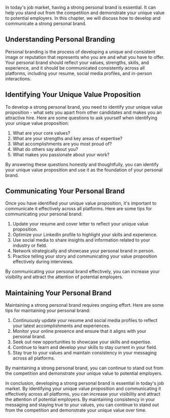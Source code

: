 
In today's job market, having a strong personal brand is essential. It can help you stand out from the competition and demonstrate your unique value to potential employers. In this chapter, we will discuss how to develop and communicate a strong personal brand.

Understanding Personal Branding
-------------------------------

Personal branding is the process of developing a unique and consistent image or reputation that represents who you are and what you have to offer. Your personal brand should reflect your values, strengths, skills, and experience, and it should be communicated consistently across all platforms, including your resume, social media profiles, and in-person interactions.

Identifying Your Unique Value Proposition
-----------------------------------------

To develop a strong personal brand, you need to identify your unique value proposition - what sets you apart from other candidates and makes you an attractive hire. Here are some questions to ask yourself when identifying your unique value proposition:

1. What are your core values?
2. What are your strengths and key areas of expertise?
3. What accomplishments are you most proud of?
4. What do others say about you?
5. What makes you passionate about your work?

By answering these questions honestly and thoughtfully, you can identify your unique value proposition and use it as the foundation of your personal brand.

Communicating Your Personal Brand
---------------------------------

Once you have identified your unique value proposition, it's important to communicate it effectively across all platforms. Here are some tips for communicating your personal brand:

1. Update your resume and cover letter to reflect your unique value proposition.
2. Optimize your LinkedIn profile to highlight your skills and experience.
3. Use social media to share insights and information related to your industry or field.
4. Network strategically and showcase your personal brand in person.
5. Practice telling your story and communicating your value proposition effectively during interviews.

By communicating your personal brand effectively, you can increase your visibility and attract the attention of potential employers.

Maintaining Your Personal Brand
-------------------------------

Maintaining a strong personal brand requires ongoing effort. Here are some tips for maintaining your personal brand:

1. Continuously update your resume and social media profiles to reflect your latest accomplishments and experiences.
2. Monitor your online presence and ensure that it aligns with your personal brand.
3. Seek out new opportunities to showcase your skills and expertise.
4. Continue to learn and develop your skills to stay current in your field.
5. Stay true to your values and maintain consistency in your messaging across all platforms.

By maintaining a strong personal brand, you can continue to stand out from the competition and demonstrate your unique value to potential employers.

In conclusion, developing a strong personal brand is essential in today's job market. By identifying your unique value proposition and communicating it effectively across all platforms, you can increase your visibility and attract the attention of potential employers. By maintaining consistency in your messaging and staying true to your values, you can continue to stand out from the competition and demonstrate your unique value over time.
